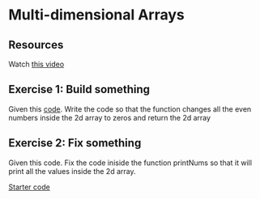 # Multi-dimensional Arrays

## Resources

Watch [this video](https://www.youtube.com/watch?v=Cta5s1QBD8E&t=63s)

## Exercise 1: Build something
Given this [code](https://codepen.io/rivera1294/pen/LLNRaL?editors=1010). Write the code so that the function changes all the even numbers inside the 2d array to zeros and return the 2d array

## Exercise 2: Fix something
Given this code. Fix the code iniside the function printNums so that it will print all the values inside the 2d array.

[Starter code](https://codepen.io/rivera1294/pen/WOpLob)